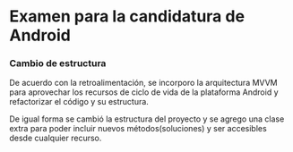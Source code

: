<h1>Examen para la candidatura de Android</h1>

<h3>Cambio de estructura</h3>
<p>De acuerdo con la retroalimentación, se incorporo la arquitectura MVVM para aprovechar los recursos de ciclo de vida de la plataforma Android y refactorizar el código y su estructura.</p>
<p>De igual forma se cambió la estructura del proyecto y se agrego una clase extra para poder incluir nuevos métodos(soluciones) y ser accesibles desde cualquier recurso.</p>